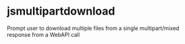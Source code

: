# jsmultipartdownload
Prompt user to download multiple files from a single multipart/mixed response from a WebAPI call
